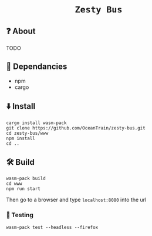 <div align="center">

  <h1><code>Zesty Bus</code></h1>

 </div>


## 	&#10067; About

TODO

## 🐧 Dependancies

* npm
* cargo

## ⬇️ Install

```
cargo install wasm-pack
git clone https://github.com/OceanTrain/zesty-bus.git
cd zesty-bus/www
npm install
cd ..
```


## 🛠️ Build

```
wasm-pack build
cd www
npm run start
```

Then go to a browser and type `localhost:8080` into the url

### 🔬 Testing

```
wasm-pack test --headless --firefox
```
